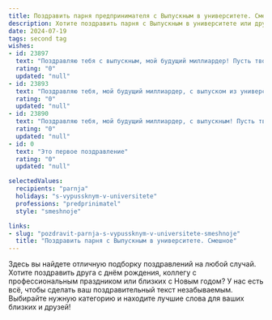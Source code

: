 ```yaml
---
title: Поздравить парня предпринимателя с Выпускным в университете. Смешное
description: Хотите поздравить парня с Выпускным в университете или другим праздником? Наш ИИ создаст незабываемое поздравление, а вы обязательно выделитесь среди других.  
date: 2024-07-19
tags: second tag
wishes:
- id: 23897
  text: "Поздравляю тебя с выпускным, мой будущий миллиардер! Пусть твои идеи не только взлетают, но и приземляются в виде успешных проектов. А если что-то пойдет не так, просто вспомни, что даже олигархи когда-то были выпускниками с дипломами в руках. Удачи на всех фронтах, и не забывай, что главное в предпринимательстве – это не падать духом и всегда иметь запасной план! С днем выпуска!"
  rating: "0"
  updated: "null"
- id: 23893
  text: "Поздравляю тебя, мой будущий миллиардер, с выпуском из университета! Пусть твои идеи будут ярче радуги, а бизнес-планы крепче стали. Помни, что успех — это как пиво: чем больше, тем лучше, но не забывай про трезвый расчет. Удачи тебе в стартапах и не забудь, что настоящий предприниматель умеет и зарабатывать, и раздавать советы! С днем выпуска!"
  rating: "0"
  updated: "null"
- id: 23890
  text: "Поздравляю тебя, мой будущий миллиардер, с выпускным! Пусть твои идеи будут ярче фейерверков, а бизнес-планы крепче выпускного платья. Впереди тебя ждет море возможностей, но не забывай - даже самый успешный предприниматель иногда перерывается на выпускной! Удачи, смелости и не сдавайся, даже если мир решит тебя подловить на \"выпускном экзамене жизни\". Выпускной - это только начало, дерзай!"
  rating: "0"
  updated: "null"
- id: 0
  text: "Это первое поздравление"
  rating: "0"
  updated: "null"

selectedValues:
  recipients: "parnja"
  holidays: "s-vypussknym-v-universitete"
  professions: "predprinimatel"
  style: "smeshnoje"

links:
- slug: "pozdravit-parnja-s-vypussknym-v-universitete-smeshnoje"
  title: "Поздравить парня с Выпускным в университете. Смешное"
---
```


Здесь вы найдете отличную подборку поздравлений на любой случай. 
Хотите поздравить друга с днём рождения, коллегу с профессиональным праздником или близких с Новым годом? У нас есть всё, чтобы сделать ваш поздравительный текст незабываемым. Выбирайте нужную категорию и находите лучшие слова для ваших близких и друзей!
